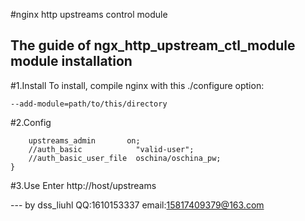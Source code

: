 #nginx http upstreams control module

The guide of ngx_http_upstream_ctl_module module installation
---

#1.Install
To install, compile nginx with this ./configure option:

    --add-module=path/to/this/directory


#2.Config 
```location ~^/upstreams {
    upstreams_admin       on;
    //auth_basic            "valid-user";
    //auth_basic_user_file  oschina/oschina_pw;
}
```
#3.Use
Enter http://host/upstreams

--- by dss_liuhl 
    QQ:1610153337 
    email:15817409379@163.com

